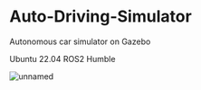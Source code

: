 # Auto-Driving-Simulator
Autonomous car simulator on Gazebo

Ubuntu 22.04 ROS2 Humble

![unnamed](https://github.com/KuGihong/Autonomous-Driving-Simulator/assets/113013130/3b8e3638-a16b-40d0-86b6-5db11a024d5d)
